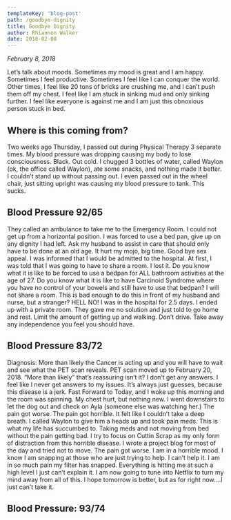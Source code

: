 ```yaml
---
templateKey: 'blog-post'
path: /goodbye-dignity
title: Goodbye Dignity
author: Rhiannon Walker
date: 2018-02-08
---
```


_February 8, 2018_

Let’s talk about moods.  Sometimes my mood is great and I am happy.  Sometimes I feel productive.  Sometimes I feel like I can conquer the world.  Other times, I feel like 20 tons of bricks are crushing me, and I can’t push them off my chest.  I feel like I am stuck in sinking mud and only sinking further.  I feel like everyone is against me and I am just this obnoxious person stuck in bed.

## Where is this coming from?
Two weeks ago Thursday, I passed out during Physical Therapy 3 separate times.  My blood pressure was dropping causing my body to lose consciousness.  Black.  Out cold.  I chugged 3 bottles of water, called Waylon (ok, the office called Waylon), ate some snacks, and nothing made it better.  I couldn’t stand up without passing out. I even passed out in the wheel chair, just sitting upright was causing my blood pressure to tank.  This sucks.

## Blood Pressure 92/65
They called an ambulance to take me to the Emergency Room.  I could not get up from a horizontal position.
I was forced to use a bed pan, give up on any dignity I had left.  Ask my husband to assist in care that should only have to be done at an old age.  It hurt my mojo, big time. Good bye sex appeal. I was informed that I would be admitted to the hospital.
At first, I was told that I was going to have to share a room.  I lost it.  Do you know what it is like to be forced to use a bedpan for ALL bathroom activities at the age of 27.  Do you know what it is like to have Carcinoid Syndrome where you have no control of your bowels and still have to use that bedpan?  I will not share a room.  This is bad enough to do this in front of my husband and nurse, but a stranger? HELL NO!  I was in the hospital for 2.5 days.  I ended up with a private room.  They gave me no solution and just told to go home and rest. Limit the amount of getting up and walking. Don’t drive.  Take away any independence you feel you should have.

## Blood Pressure 83/72
Diagnosis: More than likely the Cancer is acting up and you will have to wait and see what the PET scan reveals. PET scan moved up to February 20, 2018.
“More than likely” that’s reassuring isn’t it?  I don’t get any answers.  I feel like I never get answers to my issues.  It’s always just guesses, because this disease is a jerk. 
Fast Forward to Today, and I woke up this morning and the room was spinning.  My chest hurt, but nothing new.  I went downstairs to let the dog out and check on Ayla (someone else was watching her.)  The pain got worse.  The pain got horrible.  It felt like I couldn’t take a deep breath.  I called Waylon to give him a heads up and took pain meds.  This is what my life has succumbed to.  Taking meds and not moving from bed without the pain getting bad.  I try to focus on Cuttin Scrap as my only form of distraction from this horrible disease.  I wrote a project blog for most of the day and tried not to move.  The pain got worse.  I am in a horrible mood.  I know I am snapping at those who are just trying to help.  I can’t help it.  I am in so much pain my filter has snapped. Everything is hitting me at such a high level I just can’t explain it.  I am now going to tune into Netflix to turn my mind away from all of this.  I hope tomorrow is better, but as for right now….I just can’t take it.

## Blood Pressure: 93/74


